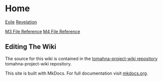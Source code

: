 # Home

[Exile](myst3.md)
[Revelation](myst4.md)

[M3 File Reference](myst3/file-reference.md)
[M4 File Reference](myst4/file-reference.md)

## Editing The Wiki
The source for this wiki is contained in the [tomahna-project-wiki repository](https://github.com/TomahnaProject/tomahna-project-wiki) tomahna-project-wiki repository.

This site is built with MkDocs. For full documentation visit [mkdocs.org](https://www.mkdocs.org).